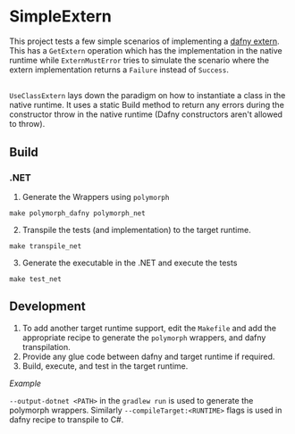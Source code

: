 # SimpleExtern

This project tests a few simple scenarios of implementing a [dafny extern](https://homepage.cs.uiowa.edu/~tinelli/classes/181/Papers/dafny-reference.pdf#15). This has a `GetExtern` operation which has the implementation in the native runtime while `ExternMustError` tries to simulate the scenario where the extern implementation returns a `Failure` instead of `Success`.

##

`UseClassExtern` lays down the paradigm on how to instantiate a class in the native runtime. It uses a static Build method to return any errors during the constructor throw in the native runtime (Dafny constructors aren't allowed to throw).

## Build
### .NET
1. Generate the Wrappers using `polymorph`
```
make polymorph_dafny polymorph_net
```

2. Transpile the tests (and implementation) to the target runtime.
```
make transpile_net
```

3. Generate the executable in the .NET and execute the tests
```
make test_net
```

## Development
1. To add another target runtime support, edit the `Makefile` and add the appropriate recipe to generate the `polymorph` wrappers, and dafny transpilation.
2. Provide any glue code between dafny and target runtime if required.
3. Build, execute, and test in the target runtime.

*Example*

`--output-dotnet <PATH>` in the `gradlew run` is used to generate the polymorph wrappers. Similarly `--compileTarget:<RUNTIME>` flags is used in dafny recipe to transpile to C#.
